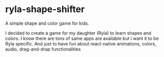 # ryla-shape-shifter
A simple shape and color game for kids. 

I decided to create a game for my daughter (Ryla) to learn shapes and colors. I know there are tons of same apps are available but i want it to be Ryla specific. And just to have fun about react-native animations, colors, audio, drag-and-drap functionalities

